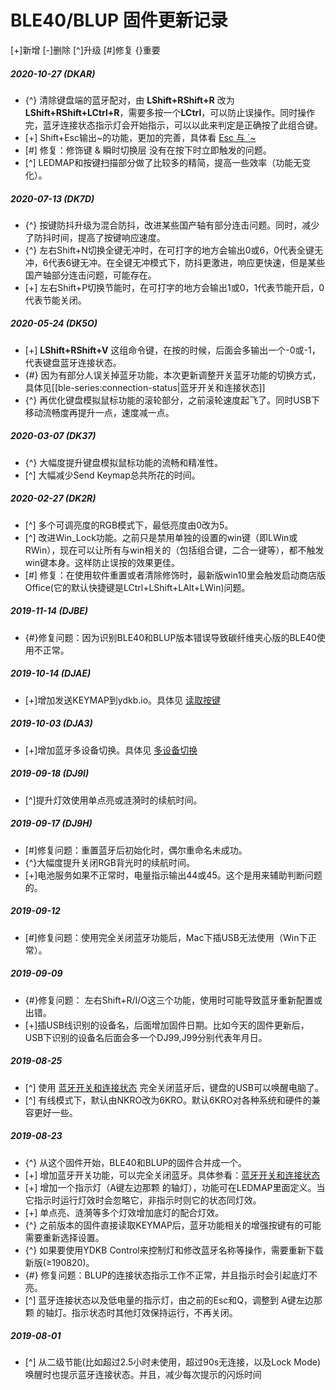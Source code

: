 # BLE40/BLUP 固件更新记录
[+]新增 [-]删除 [^]升级 [#]修复 {}重要

##### 2020-10-27 (DKAR)
  - {^} 清除键盘端的蓝牙配对，由 **LShift+RShift+R** 改为 **LShift+RShift+LCtrl+R**，需要多按一个**LCtrl**，可以防止误操作。同时操作完，蓝牙连接状态指示灯会开始指示，可以以此来判定是正确按了此组合键。
  - [+] Shift+Esc输出\~的功能，更加的完善，具体看 [Esc 与 \`\~](/features/tricky-esc)
  - [#] 修复：修饰键 & 瞬时切换层 没有在按下时立即触发的问题。
  - [^] LEDMAP和按键扫描部分做了比较多的精简，提高一些效率（功能无变化）。

##### 2020-07-13 (DK7D)
  - {^} 按键防抖升级为混合防抖，改进某些国产轴有部分连击问题。同时，减少了防抖时间，提高了按键响应速度。
  - {^} 左右Shift+N切换全键无冲时，在可打字的地方会输出0或6，0代表全键无冲，6代表6键无冲。在全键无冲模式下，防抖更激进，响应更快速，但是某些国产轴部分连击问题，可能存在。
  - [+] 左右Shift+P切换节能时，在可打字的地方会输出1或0，1代表节能开启，0代表节能关闭。

##### 2020-05-24 (DK5O)
  - [+] **LShift+RShift+V** 这组命令键，在按的时候，后面会多输出一个-0或-1，代表键盘蓝牙连接状态。
  - {#} 因为有部分人误关掉蓝牙功能，本次更新调整开关蓝牙功能的切换方式，具体见[[ble-series:connection-status|蓝牙开关和连接状态]]
  - {^} 再优化键盘模拟鼠标功能的滚轮部分，之前滚轮速度起飞了。同时USB下移动流畅度再提升一点，速度减一点。

##### 2020-03-07 (DK37)
  - {^} 大幅度提升键盘模拟鼠标功能的流畅和精准性。
  - [^] 大幅减少Send Keymap总共所花的时间。

##### 2020-02-27 (DK2R)
  - [^] 多个可调亮度的RGB模式下，最低亮度由0改为5。
  - [^] 改进Win_Lock功能。之前只是禁用单独的设置的win键（即LWin或RWin），现在可以让所有与win相关的（包括组合键，二合一键等），都不触发win键本身。这样防止误按的效果更佳。
  - [#] 修复：在使用软件重置或者清除修饰时，最新版win10里会触发启动商店版Office(它的默认快捷键是LCtrl+LShift+LAlt+LWin)问题。

##### 2019-11-14 (DJBE)
  - {#}修复问题：因为识别BLE40和BLUP版本错误导致碳纤维夹心版的BLE40使用不正常。

##### 2019-10-14 (DJAE)
  - [+]增加发送KEYMAP到ydkb.io。具体见 [读取按键](/edit-keymap/load-keymap)

##### 2019-10-03 (DJA3)
  - [+]增加蓝牙多设备切换。具体见 [多设备切换](/ble-series/device-switching)

##### 2019-09-18 (DJ9I)
  - [^]提升灯效使用单点亮或涟漪时的续航时间。

##### 2019-09-17 (DJ9H)
  - [#]修复问题：重置蓝牙后初始化时，偶尔重命名未成功。
  - {^}大幅度提升关闭RGB背光时的续航时间。
  - [+]电池服务如果不正常时，电量指示输出44或45。这个是用来辅助判断问题的。

##### 2019-09-12
  - [#]修复问题：使用完全关闭蓝牙功能后，Mac下插USB无法使用（Win下正常）。

##### 2019-09-09
  - {#}修复问题： 左右Shift+R/I/O这三个功能，使用时可能导致蓝牙重新配置或出错。
  - [+]插USB线识别的设备名，后面增加固件日期。比如今天的固件更新后，USB下识别的设备名后面会多一个DJ99,J99分别代表年月日。

##### 2019-08-25
  - [^] 使用 [蓝牙开关和连接状态](/ble-series/connection-status) 完全关闭蓝牙后，键盘的USB可以唤醒电脑了。
  - [^] 有线模式下，默认由NKRO改为6KRO。默认6KRO对各种系统和硬件的兼容更好一些。

##### 2019-08-23
  - {^} 从这个固件开始，BLE40和BLUP的固件合并成一个。
  - [+] 增加蓝牙开关功能，可以完全关闭蓝牙。具体参看：[蓝牙开关和连接状态](/ble-series/connection-status)
  - [+] 增加一个指示灯（A键左边那颗 的轴灯），功能可在LEDMAP里面定义。当它指示时运行灯效时会忽略它，非指示时则它的状态同灯效。
  - [+] 单点亮、涟漪等多个灯效增加底灯的配合灯效。
  - {^} 之前版本的固件直接读取KEYMAP后，蓝牙功能相关的增强按键有的可能需要重新选择设置。
  - {^} 如果要使用YDKB Control来控制灯和修改蓝牙名称等操作，需要重新下载新版(≥190820)。
  - {#} 修复问题：BLUP的连接状态指示工作不正常，并且指示时会引起底灯不亮。
  - [^] 蓝牙连接状态以及低电量的指示灯，由之前的Esc和Q，调整到 A键左边那颗 的轴灯。指示状态时其他灯效保持运行，不再关闭。

##### 2019-08-01
  - [^] 从二级节能(比如超过2.5小时未使用，超过90s无连接，以及Lock Mode)唤醒时也提示蓝牙连接状态。并且，减少每次提示的闪烁时间

